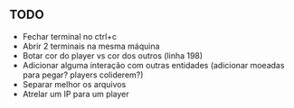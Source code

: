 ## TODO

* Fechar terminal no ctrl+c
* Abrir 2 terminais na mesma máquina
* Botar cor do player vs cor dos outros (linha 198)
* Adicionar alguma interação com outras entidades (adicionar moeadas para pegar? players coliderem?)
* Separar melhor os arquivos
* Atrelar um IP para um player
